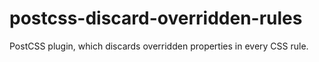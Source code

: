 # postcss-discard-overridden-rules
PostCSS plugin, which discards overridden properties in every CSS rule.
